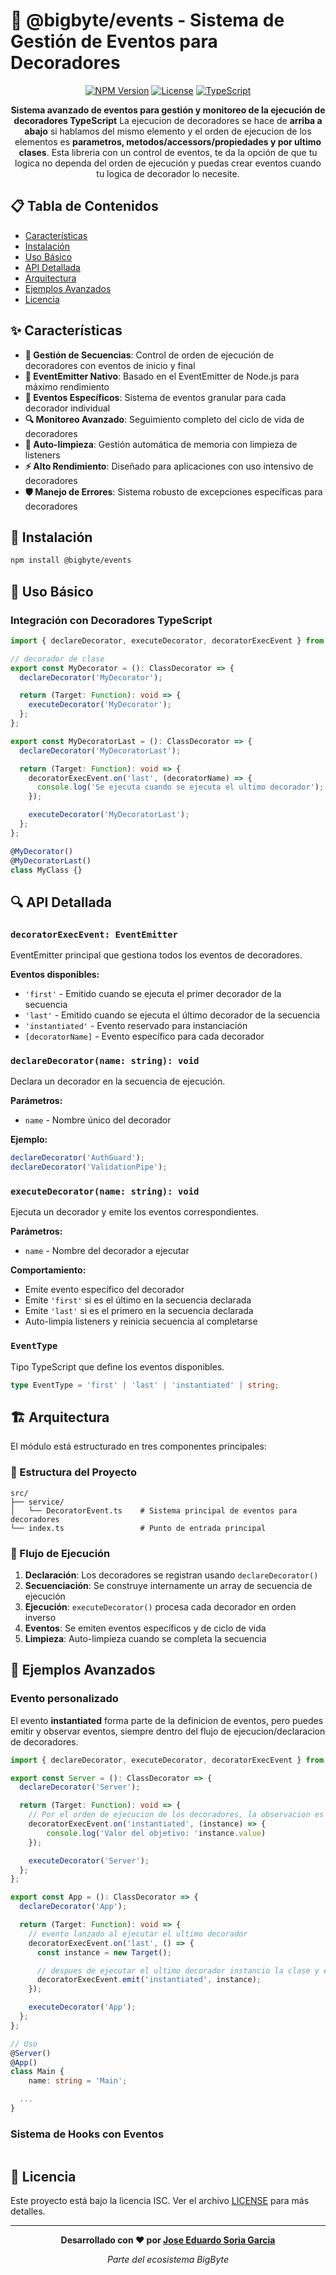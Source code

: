 


# 🎯 @bigbyte/events - Sistema de Gestión de Eventos para Decoradores

<div align="center">

[![NPM Version](https://img.shields.io/badge/version-0.1.0-blue.svg)](https://www.npmjs.com/package/@bigbyte/events) [![License](https://img.shields.io/badge/license-ISC-green.svg)](LICENSE) [![TypeScript](https://img.shields.io/badge/TypeScript-5.9-blue.svg)](https://www.typescriptlang.org/)

**Sistema avanzado de eventos para gestión y monitoreo de la ejecución de decoradores TypeScript**
La ejecucion de decoradores se hace de **arriba a abajo** si hablamos del mismo elemento y el orden de ejecucion de los elementos es **parametros, metodos/accessors/propiedades y por ultimo clases**.
Esta libreria con un control de eventos, te da la opción de que tu logica no dependa del orden de ejecución y puedas crear eventos cuando tu logica de decorador lo necesite.

</div>

## 📋 Tabla de Contenidos

- [Características](#-características)
- [Instalación](#-instalación)
- [Uso Básico](#-uso-básico)
- [API Detallada](#-api-detallada)
- [Arquitectura](#-arquitectura)
- [Ejemplos Avanzados](#-ejemplos-avanzados)
- [Licencia](#-licencia)

## ✨ Características

- **🔄 Gestión de Secuencias**: Control de orden de ejecución de decoradores con eventos de inicio y final
- **📡 EventEmitter Nativo**: Basado en el EventEmitter de Node.js para máximo rendimiento
- **🎯 Eventos Específicos**: Sistema de eventos granular para cada decorador individual
- **🔍 Monitoreo Avanzado**: Seguimiento completo del ciclo de vida de decoradores
- **🧹 Auto-limpieza**: Gestión automática de memoria con limpieza de listeners
- **⚡ Alto Rendimiento**: Diseñado para aplicaciones con uso intensivo de decoradores
- **🛡️ Manejo de Errores**: Sistema robusto de excepciones específicas para decoradores

## 🚀 Instalación

```bash
npm install @bigbyte/events
```

## 🔧 Uso Básico

### Integración con Decoradores TypeScript

```typescript
import { declareDecorator, executeDecorator, decoratorExecEvent } from '@bigbyte/events';

// decorador de clase
export const MyDecorator = (): ClassDecorator => {
  declareDecorator('MyDecorator');

  return (Target: Function): void => {
    executeDecorator('MyDecorator');
  };
};

export const MyDecoratorLast = (): ClassDecorator => {
  declareDecorator('MyDecoratorLast');

  return (Target: Function): void => {
    decoratorExecEvent.on('last', (decoratorName) => {
      console.log('Se ejecuta cuando se ejecuta el ultimo decorador');
    });

    executeDecorator('MyDecoratorLast');
  };
};

@MyDecorator()
@MyDecoratorLast()
class MyClass {}
```

## 🔍 API Detallada

### `decoratorExecEvent: EventEmitter`

EventEmitter principal que gestiona todos los eventos de decoradores.

**Eventos disponibles:**

- `'first'` - Emitido cuando se ejecuta el primer decorador de la secuencia
- `'last'` - Emitido cuando se ejecuta el último decorador de la secuencia
- `'instantiated'` - Evento reservado para instanciación
- `[decoratorName]` - Evento específico para cada decorador

### `declareDecorator(name: string): void`

Declara un decorador en la secuencia de ejecución.

**Parámetros:**

- `name` - Nombre único del decorador

**Ejemplo:**

```typescript
declareDecorator('AuthGuard');
declareDecorator('ValidationPipe');
```

### `executeDecorator(name: string): void`

Ejecuta un decorador y emite los eventos correspondientes.

**Parámetros:**

- `name` - Nombre del decorador a ejecutar

**Comportamiento:**

- Emite evento específico del decorador
- Emite `'first'` si es el último en la secuencia declarada
- Emite `'last'` si es el primero en la secuencia declarada
- Auto-limpia listeners y reinicia secuencia al completarse

### `EventType`

Tipo TypeScript que define los eventos disponibles.

```typescript
type EventType = 'first' | 'last' | 'instantiated' | string;
```

## 🏗️ Arquitectura

El módulo está estructurado en tres componentes principales:

### 📁 Estructura del Proyecto

```
src/
├── service/
│   └── DecoratorEvent.ts    # Sistema principal de eventos para decoradores
└── index.ts                 # Punto de entrada principal
```

### 🔄 Flujo de Ejecución

1. **Declaración**: Los decoradores se registran usando `declareDecorator()`
2. **Secuenciación**: Se construye internamente un array de secuencia de ejecución
3. **Ejecución**: `executeDecorator()` procesa cada decorador en orden inverso
4. **Eventos**: Se emiten eventos específicos y de ciclo de vida
5. **Limpieza**: Auto-limpieza cuando se completa la secuencia

## 🔧 Ejemplos Avanzados

### Evento personalizado

El evento **instantiated** forma parte de la definicion de eventos, pero puedes emitir y observar eventos, siempre dentro del flujo de ejecucion/declaracion de decoradores.

```typescript
import { declareDecorator, executeDecorator, decoratorExecEvent } from '@bigbyte/events';

export const Server = (): ClassDecorator => {
  declareDecorator('Server');

  return (Target: Function): void => {
    // Por el orden de ejecucion de los decoradores, la observacion es previa a la emision
    decoratorExecEvent.on('instantiated', (instance) => {
        console.log('Valor del objetivo: 'instance.value)
    });

    executeDecorator('Server');
  };
};

export const App = (): ClassDecorator => {
  declareDecorator('App');

  return (Target: Function): void => {
    // evento lanzado al ejecutar el ultimo decorador
    decoratorExecEvent.on('last', () => {
      const instance = new Target();

      // despues de ejecutar el ultimo decorador instancio la clase y emito la instancia
      decoratorExecEvent.emit('instantiated', instance);
    });

    executeDecorator('App');
  };
};

// Uso
@Server()
@App()
class Main {
    name: string = 'Main';

  ...
}
```

### Sistema de Hooks con Eventos

```typescript

```

## 📄 Licencia

Este proyecto está bajo la licencia ISC. Ver el archivo [LICENSE](LICENSE) para más detalles.

---

<div align="center">

**Desarrollado con ❤️ por [Jose Eduardo Soria Garcia](mailto:alarifeproyect@gmail.com)**

_Parte del ecosistema BigByte_

</div>
